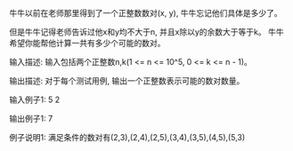 牛牛以前在老师那里得到了一个正整数数对(x, y), 牛牛忘记他们具体是多少了。

但是牛牛记得老师告诉过他x和y均不大于n, 并且x除以y的余数大于等于k。
牛牛希望你能帮他计算一共有多少个可能的数对。


输入描述:
输入包括两个正整数n,k(1 <= n <= 10^5, 0 <= k <= n - 1)。

输出描述:
对于每个测试用例, 输出一个正整数表示可能的数对数量。

输入例子1:
5 2

输出例子1:
7

例子说明1:
满足条件的数对有(2,3),(2,4),(2,5),(3,4),(3,5),(4,5),(5,3)